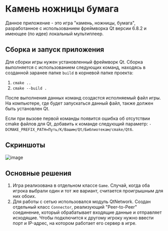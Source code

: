 # Камень ножницы бумага
Данное приложение - это игра "камень, ножницы, бумага", разработанное с использованием фреймворка Qt версии 6.8.2 и имеющее (по идее) локальный мультиплеер.

## Сборка и запуск приложения

Для сборки игры нужен установленный фреймворк Qt. Сборка выполняется с использованием следующих команд, находясь 
в созданной заранее папке ```build``` в корневой папке проекта:
1. ``` cmake .. ```
2. ``` cmake --build . ```

После выполнения данных команд создастся исполняемый файл игры. На компьютере, где будет запускаться данный файл, также должен быть установлен Qt.

Если при вызове первой команды появится ошибка об отсутствии cmake файлов для Qt, добавить к команде следующий параметр: ```-DCMAKE_PREFIX_PATH=Путь/К/Вашим/Qt/Библиотекам/cmake/Qt6```.
## Скриншоты
![image](https://github.com/user-attachments/assets/3607cfdc-8d8a-49ad-9bfe-3cca5752c7d7)

## Основные решения
1. Игра реализована в отдельном классе ```Game```. Случай, когда оба игрока выбрали один и тот же вариант, считается проигрышным для них обоих.
2. Для работы с сетью использовался модуль QtNetwork. Создан отдельный класс ```Connector```, реализующий "Peer-to-Peer" соединение, который обрабатывает входящие данные и отправляет исходящие. Чтобы подключится к другому игроку нужно ввести порт и IP-адрес, на котором работает его сервер в игре.
